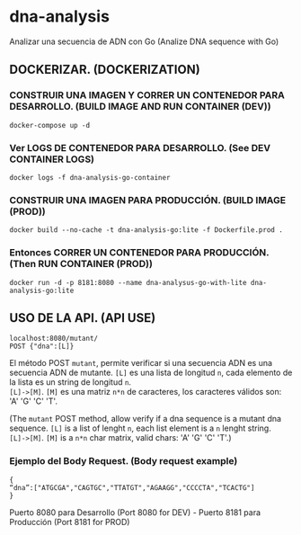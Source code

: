 # dna-analysis
Analizar una secuencia de ADN con Go
(Analize DNA sequence with Go)

## DOCKERIZAR. (DOCKERIZATION)
### CONSTRUIR UNA IMAGEN Y CORRER UN CONTENEDOR PARA DESARROLLO. (BUILD IMAGE AND RUN CONTAINER (DEV))
```
docker-compose up -d
```
### Ver LOGS DE CONTENEDOR PARA DESARROLLO. (See DEV CONTAINER LOGS)
```
docker logs -f dna-analysis-go-container
```

### CONSTRUIR UNA IMAGEN PARA PRODUCCIÓN. (BUILD IMAGE (PROD))
```
docker build --no-cache -t dna-analysis-go:lite -f Dockerfile.prod .
```
### Entonces CORRER UN CONTENEDOR PARA PRODUCCIÓN. (Then RUN CONTAINER (PROD))
```
docker run -d -p 8181:8080 --name dna-analysus-go-with-lite dna-analysis-go:lite
```

## USO DE LA API. (API USE)
```
localhost:8080/mutant/ 
POST {"dna":[L]}
```
El método POST `mutant`, permite verificar si una secuencia ADN es una secuencia ADN de mutante.
`[L]` es una lista de longitud `n`, cada elemento de la lista es un string de longitud `n`.  
`[L]->[M]`. 
`[M]` es una matriz `n*n` de caracteres, los caracteres válidos son: 'A' 'G' 'C' 'T'.

(The `mutant` POST method, allow verify if a dna sequence is a mutant dna sequence.
`[L]` is a list of lenght `n`, each list element is a `n` lenght string.  
`[L]->[M]`. 
`[M]` is a `n*n` char matrix, valid chars: 'A' 'G' 'C' 'T'.)


### Ejemplo del Body Request. (Body request example)
```
{
“dna”:["ATGCGA","CAGTGC","TTATGT","AGAAGG","CCCCTA","TCACTG"]
}
```

Puerto 8080 para Desarrollo (Port 8080 for DEV) - Puerto 8181 para Producción (Port 8181 for PROD)
